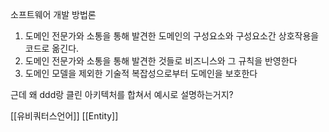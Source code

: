 소프트웨어 개발 방법론

1. 도메인 전문가와 소통을 통해 발견한 도메인의 구성요소와 구성요소간 상호작용을 코드로 옮긴다.
2. 도메인 전문가와 소통을 통해 발견한 것들로 비즈니스와 그 규칙을 반영한다
3. 도메인 모델을 제외한 기술적 복잡성으로부터 도메인을 보호한다

근데 왜 ddd랑 클린 아키텍처를 합쳐서 예시로 설명하는거지?


[[유비쿼터스언어]]
[[Entity]]
